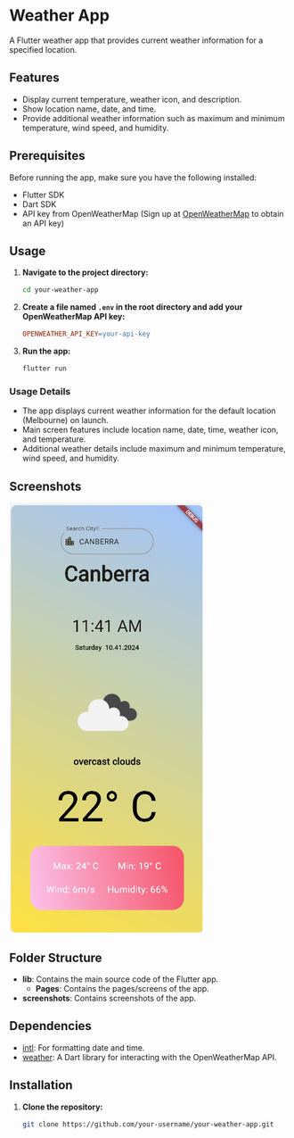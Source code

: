 # Weather App

A Flutter weather app that provides current weather information for a specified location.

## Features

- Display current temperature, weather icon, and description.
- Show location name, date, and time.
- Provide additional weather information such as maximum and minimum temperature, wind speed, and humidity.

## Prerequisites

Before running the app, make sure you have the following installed:

- Flutter SDK
- Dart SDK
- API key from OpenWeatherMap (Sign up at [OpenWeatherMap](https://openweathermap.org/) to obtain an API key)
## Usage

1. **Navigate to the project directory:**

    ```bash
    cd your-weather-app
    ```

2. **Create a file named `.env` in the root directory and add your OpenWeatherMap API key:**

    ```makefile
    OPENWEATHER_API_KEY=your-api-key
    ```

3. **Run the app:**

    ```bash
    flutter run
    ```

### Usage Details

- The app displays current weather information for the default location (Melbourne) on launch.
- Main screen features include location name, date, time, weather icon, and temperature.
- Additional weather details include maximum and minimum temperature, wind speed, and humidity.

## Screenshots

![Screenshot 1](screenshot/screenshot1.png)


## Folder Structure

- **lib**: Contains the main source code of the Flutter app.
  - **Pages**: Contains the pages/screens of the app.
- **screenshots**: Contains screenshots of the app.

## Dependencies

- [intl](https://pub.dev/packages/intl): For formatting date and time.
- [weather](https://pub.dev/packages/weather): A Dart library for interacting with the OpenWeatherMap API.


## Installation

1. **Clone the repository:**

   ```bash
   git clone https://github.com/your-username/your-weather-app.git

